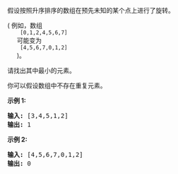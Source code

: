 <html>
 <body>
  <p>
   假设按照升序排序的数组在预先未知的某个点上进行了旋转。
  </p>
  <p>
   ( 例如，数组
   <code>
    [0,1,2,4,5,6,7]
   </code>
   <strong>
   </strong>
   可能变为
   <code>
    [4,5,6,7,0,1,2]
   </code>
   )。
  </p>
  <p>
   请找出其中最小的元素。
  </p>
  <p>
   你可以假设数组中不存在重复元素。
  </p>
  <p>
   <strong>
    示例 1:
   </strong>
  </p>
  <pre><strong>输入:</strong> [3,4,5,1,2]
<strong>输出:</strong> 1</pre>
  <p>
   <strong>
    示例 2:
   </strong>
  </p>
  <pre><strong>输入:</strong> [4,5,6,7,0,1,2]
<strong>输出:</strong> 0</pre>
 </body>
</html>